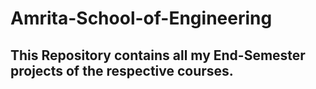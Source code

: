 # Amrita-School-of-Engineering

## This Repository contains all my End-Semester projects of the respective courses.
